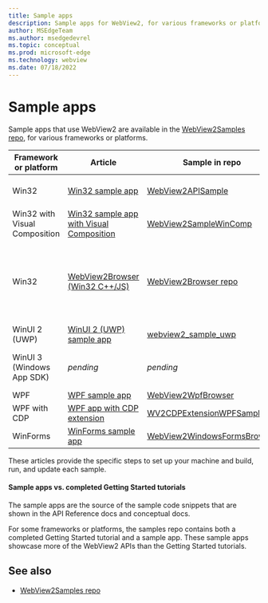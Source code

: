 ```yaml
---
title: Sample apps
description: Sample apps for WebView2, for various frameworks or platforms including WinUI 2 (UWP), WinUI 3 (Windows App SDK), WPF, WPF with Chrome DevTools Protocol extension, WinForms, Win32/C++, and Win32 with Visual Composition.
author: MSEdgeTeam
ms.author: msedgedevrel
ms.topic: conceptual
ms.prod: microsoft-edge
ms.technology: webview
ms.date: 07/18/2022
---
```

# Sample apps

Sample apps that use WebView2 are available in the [WebView2Samples repo](https://github.com/MicrosoftEdge/WebView2Samples/tree/main/SampleApps), for various frameworks or platforms.

| Framework or platform | Article | Sample in repo | Comments |
|---|---|---|---|
| Win32 | [Win32 sample app](samples/webview2apissample.md) | [WebView2APISample](https://github.com/MicrosoftEdge/WebView2Samples/tree/main/SampleApps/WebView2APISample) | Main sample; extensive. |
| Win32 with Visual Composition | [Win32 sample app with Visual Composition](samples/webview2samplewincomp.md) | [WebView2SampleWinComp](https://github.com/MicrosoftEdge/WebView2Samples/tree/main/SampleApps/WebView2SampleWinComp) | &nbsp; |
| Win32 |  [WebView2Browser (Win32 C++/JS)](samples/webview2browser.md) | [WebView2Browser repo](https://github.com/MicrosoftEdge/WebView2Browser) | Uses multiple WebView2 instances.  A major sample; has its own repo. |
| WinUI 2 (UWP) | [WinUI 2 (UWP) sample app](samples/webview2_sample_uwp.md) | [webview2_sample_uwp](https://github.com/MicrosoftEdge/WebView2Samples/tree/main/SampleApps/webview2_sample_uwp) | &nbsp; |
| WinUI 3 (Windows App SDK) | _pending_<!-- [WinUI 3 sample app](./samples/webview2-winui3-sample.md)--> | _pending_<!-- PR: https://github.com/MicrosoftEdge/WebView2Samples/pull/142 [WebView2_WinUI3_Sample](https://github.com/MicrosoftEdge/WebView2Samples/tree/main/SampleApps/WebView2_WinUI3_Sample) --> | [Tutorial](get-started/winui.md).<br/> [Completed tutorial project](https://github.com/MicrosoftEdge/WebView2Samples/tree/main/GettingStartedGuides/WinUI3_GettingStarted). |
| WPF | [WPF sample app](samples/webview2wpfbrowser.md) | [WebView2WpfBrowser](https://github.com/MicrosoftEdge/WebView2Samples/tree/main/SampleApps/WebView2WpfBrowser) | &nbsp; |
| WPF with CDP | [WPF app with CDP extension](samples/wv2cdpextensionwpfsample.md) | [WV2CDPExtensionWPFSample](https://github.com/MicrosoftEdge/WebView2Samples/tree/main/SampleApps/WV2CDPExtensionWPFSample) | &nbsp; |
| WinForms | [WinForms sample app](samples/webview2windowsformsbrowser.md) | [WebView2WindowsFormsBrowser](https://github.com/MicrosoftEdge/WebView2Samples/tree/main/SampleApps/WebView2WindowsFormsBrowser) | &nbsp; |

These articles provide the specific steps to set up your machine and build, run, and update each sample.


#### Sample apps vs. completed Getting Started tutorials

The sample apps are the source of the sample code snippets that are shown in the API Reference docs and conceptual docs.

For some frameworks or platforms, the samples repo contains both a completed Getting Started tutorial and a sample app.  These sample apps showcase more of the WebView2 APIs than the Getting Started tutorials.


<!-- ====================================================================== -->
## See also

* [WebView2Samples repo](https://github.com/MicrosoftEdge/WebView2Samples#readme)
